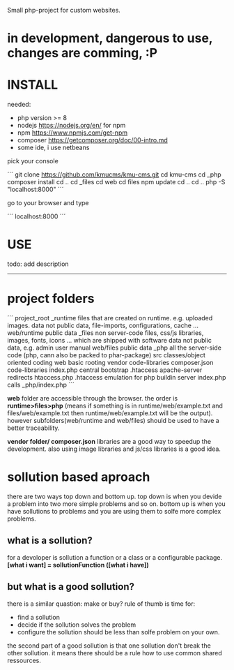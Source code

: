 Small php-project for custom websites.

# in development, dangerous to use, changes are comming, :P

# INSTALL

needed:
-  php   version >= 8
-  nodejs https://nodejs.org/en/ for npm
-  npm https://www.npmjs.com/get-npm
-  composer https://getcomposer.org/doc/00-intro.md
-  some ide, i use netbeans

pick your console

´´´
git clone https://github.com/kmucms/kmu-cms.git
cd kmu-cms
cd _php
composer install
cd ..
cd _files
cd web
cd files
npm update
cd ..
cd ..
php -S "localhost:8000"
´´´

go to your browser and type

´´´
localhost:8000
´´´

# USE

todo: add description

---

# project folders

´´´
project_root
  _runtime            files that are created on runtime. e.g. uploaded images.
    data              not public data, file-imports, configurations, cache ...
    web/runtime       public data
  _files              non server-code files, css/js libraries, images, fonts, icons ... which are shipped with software
    data              not public data, e.g. admin user manual
    web/files         public data
  _php                all the server-side code (php, cann also be packed to phar-package)
    src               classes/object oriented coding
    web               basic rooting
    vendor            code-libraries
    composer.json     code-libraries
    index.php         central bootstrap
  .htaccess           apache-server redirects
  htaccess.php        .htaccess emulation for php buildin server
  index.php           calls _php/index.php
´´´

**web** folder are accessible through the browser. the order is **runtime>files>php** (means if something is in runtime/web/example.txt and
files/web/example.txt then runtime/web/example.txt will be the output). 
however subfolders(web/runtime and web/files) should be used to have a better traceability. 

**vendor folder/ composer.json** libraries are a good way to speedup the development. 
also using image libraries and js/css libraries is a good idea.


# sollution based aproach

there are two ways top down and bottom up. 
top down is when you devide a problem into two more simple problems and so on.
bottom up is when you have sollutions to problems and you are using them to solfe more complex problems.

## what is a sollution?

for a devoloper is sollution a function or a class or a configurable package.
**[what i want] = sollutionFunction ([what i have])**

## but what is a good sollution?

there is a similar quastion: make or buy?
rule of thumb is time for:
  - find a sollution
  - decide if the sollution solves the problem
  - configure the sollution
should be less than solfe problem on your own.

the second part of a good sollution is that one sollution don't break the other sollution. it means there should be a rule
how to use common shared ressources.
